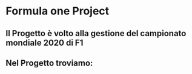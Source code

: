 # Formula one Project
## Il Progetto è volto alla gestione del campionato mondiale 2020 di F1

## Nel Progetto troviamo:
